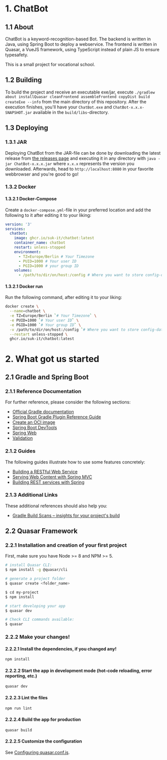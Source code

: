 # 1. ChatBot

## 1.1 About

ChatBot is a keyword-recognition-based Bot.
The backend is written in Java, using Spring Boot to deploy a webservice. 
The frontend is written in Quasar, a VueJS framework, using TypeScript instead of plain JS to ensure typesafety.

This is a small project for vocational school.

## 1.2 Building

To build the project and receive an executable exe/jar, execute 
`./gradlew about installQuasar cleanFrontend assembleFrontend copyDist build createExe --info`
from the main directory of this repository. After the execution finishes, you'll have your `ChatBot.exe` and `ChatBot-x.x.x-SNAPSHOT.jar`
available in the `build/libs`-directory.  

## 1.3 Deploying

### 1.3.1 JAR

Deploying ChatBot from the JAR-file can be done by downloading the latest release from [the releases page](https://github.com/SuK-IT/ChatBot/releases/latest)
and executing it in any directory with `java -jar ChatBot-x.x.x.jar` where `x.x.x` represents the version you downloaded. Afterwards, head to `http://localhost:8080` in
your favorite webbrowser and you're good to go!

### 1.3.2 Docker

#### 1.3.2.1 Docker-Compose

Create a `docker-compose.yml`-file in your preferred location and add the following to it after editing it to your liking:

```yml
version: '3'
services:
  chatbot:
    image: ghcr.io/suk-it/chatbot:latest
    container_name: chatbot
    restart: unless-stopped
    environment:
      - TZ=Europe/Berlin # Your Timezone
      - PUID=1000 # Your user ID
      - PGID=1000 # your group ID
    volumes:
      - /path/to/dir/on/host:/config # Where you want to store config-data from the container on the host. Optional.
```

#### 1.3.2.1 Docker run

Run the following command, after editing it to your liking:

```bash
docker create \
  --name=chatbot \
  -e TZ=Europe/Berlin `# Your Timezone` \
  -e PUID=1000 `# Your user ID` \
  -e PGID=1000 `# Your group ID` \
  -v /path/to/dir/on/host:/config `# Where you want to store config-data from the container on the host. Optional.` \
  --restart unless-stopped \
  ghcr.io/suk-it/chatbot:latest
```

# 2. What got us started

## 2.1 Gradle and Spring Boot

### 2.1.1 Reference Documentation

For further reference, please consider the following sections:

* [Official Gradle documentation](https://docs.gradle.org)
* [Spring Boot Gradle Plugin Reference Guide](https://docs.spring.io/spring-boot/docs/2.5.4/gradle-plugin/reference/html/)
* [Create an OCI image](https://docs.spring.io/spring-boot/docs/2.5.4/gradle-plugin/reference/html/#build-image)
* [Spring Boot DevTools](https://docs.spring.io/spring-boot/docs/2.5.4/reference/htmlsingle/#using-boot-devtools)
* [Spring Web](https://docs.spring.io/spring-boot/docs/2.5.4/reference/htmlsingle/#boot-features-developing-web-applications)
* [Validation](https://docs.spring.io/spring-boot/docs/2.5.4/reference/htmlsingle/#boot-features-validation)

### 2.1.2 Guides

The following guides illustrate how to use some features concretely:

* [Building a RESTful Web Service](https://spring.io/guides/gs/rest-service/)
* [Serving Web Content with Spring MVC](https://spring.io/guides/gs/serving-web-content/)
* [Building REST services with Spring](https://spring.io/guides/tutorials/bookmarks/)

### 2.1.3 Additional Links

These additional references should also help you:

* [Gradle Build Scans – insights for your project's build](https://scans.gradle.com#gradle)

## 2.2 Quasar Framework

### 2.2.1 Installation and creation of your first project

First, make sure you have Node >= 8 and NPM >= 5.

```bash
# install Quasar CLI:
$ npm install -g @quasar/cli

# generate a project folder
$ quasar create <folder_name>

$ cd my-project
$ npm install

# start developing your app
$ quasar dev

# Check CLI commands available:
$ quasar
```

### 2.2.2 Make your changes!

#### 2.2.2.1 Install the dependencies, if you changed any!
```bash
npm install
```

#### 2.2.2.2 Start the app in development mode (hot-code reloading, error reporting, etc.)
```bash
quasar dev
```

#### 2.2.2.3 Lint the files
```bash
npm run lint
```

#### 2.2.2.4 Build the app for production
```bash
quasar build
```

#### 2.2.2.5 Customize the configuration
See [Configuring quasar.conf.js](https://v2.quasar.dev/quasar-cli/quasar-conf-js).